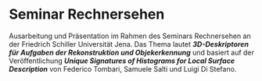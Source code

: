 # Seminar Rechnersehen

Ausarbeitung und Präsentation im Rahmen des Seminars Rechnersehen an der Friedrich Schiller Universität Jena.
Das Thema lautet ***3D-Deskriptoren für Aufgaben der Rekonstruktion und Objekerkennung*** und basiert auf 
der Veröffentlichung ***Unique Signatures of Histograms for Local Surface Description*** von
Federico Tombari, Samuele Salti und Luigi Di Stefano.
